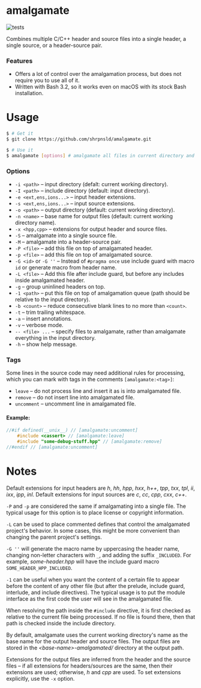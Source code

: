 # amalgamate

![tests](https://github.com/shrpnsld/amalgamate/actions/workflows/tests.yml/badge.svg)

Combines multiple C/C++ header and source files into a single header, a single source, or a header-source pair.

### Features

* Offers a lot of control over the amalgamation process, but does not require you to use all of it.
* Written with Bash 3.2, so it works even on macOS with its stock Bash installation.



# Usage

```bash
$ # Get it
$ git clone https://github.com/shrpnsld/amalgamate.git
```
```bash
$ # Use it
$ amalgamate [options] # amalgamate all files in current directory and their dependencies
```



### Options
* `-i <path>` – input directory (defalt: current working directory).
* `-I <path>` – include directory (default: input directory).
* `-e <ext,ens,ions...>` – input header extensions.
* `-s <ext,ens,ions...>` – input source extensions.
* `-o <path>` – output directory (default: current working directory).
* `-n <name>` – base name for output files (default: current working directory name).
* `-x <hpp,cpp>` – extensions for output header and source files.
* `-S` – amalgamate into a single source file.
* `-M` – amalgamate into a header-source pair.
* `-P <file>` – add this file on top of amalgamated header.
* `-p <file>` – add this file on top of amalgamated source.
* `-G <id>` or `-G ''` – Instead of `#pragma once` use include guard with macro `id` or generate macro from header name.
* `-L <file>` – Add this file after include guard, but before any includes inside amalgamated header.
* `-g` – group uninlined headers on top.
* `-1 <path>` – put this file on top of amalgamation queue (path should be relative to the input directory).
* `-b <count>` – reduce consecutive blank lines to no more than `<count>`.
* `-t` – trim trailing whitespace.
* `-a` – insert annotations.
* `-v` – verbose mode.
* `-- <file> ...` – specify files to amalgamate, rather than amalgamate everything in the input directory.
* `-h` – show help message.

### Tags

Some lines in the source code may need additional rules for processing, which you can mark with tags in the comments `[amalgamate:<tag>]`:

* `leave` – do not process line and insert it as is into amalgamated file.
* `remove` – do not insert line into amalgamated file.
* `uncomment` – uncomment line in amalgamated file.


#### Example:

```c++
//#if defined(__unix__) // [amalgamate:uncomment]
    #include <cassert> // [amalgamate:leave]
    #include "some-debug-stuff.hpp" // [amalgamate:remove]
//#endif // [amalgamate:uncomment]
```



# Notes

Default extensions for input headers are *h*, *hh*, *hpp*, *hxx*, *h++*, *tpp*, *txx*, *tpl*, *ii*, *ixx*, *ipp*, *inl*. Default extensions for input sources are *c*, *cc*, *cpp*, *cxx*, *c++*.

`-P` and `-p` are considered the same if amalgamating into a single file. The typical usage for this option is to place license or copyright information.

`-L` can be used to place commented defines that control the amalgamated project's behavior. In some cases, this might be more convenient than changing the parent project's settings.

`-G ''` will generate the macro name by uppercasing the header name, changing non-letter characters with `_`, and adding the suffix `_INCLUDED`. For example, *some-header.hpp* will have the include guard macro `SOME_HEADER_HPP_INCLUDED`.

`-1` can be useful when you want the content of a certain file to appear before the content of any other file (but after the prelude, include guard, interlude, and include directives). The typical usage is to put the module interface as the first code the user will see in the amalgamated file.

When resolving the path inside the `#include` directive, it is first checked as relative to the current file being processed. If no file is found there, then that path is checked inside the include directory.

By default, amalgamate uses the current working directory's name as the base name for the output header and source files. The output files are stored in the *\<base-name\>-amalgamated/* directory at the output path.

Extensions for the output files are inferred from the header and the source files – if all extensions for headers/sources are the same, then their extensions are used; otherwise, *h* and *cpp* are used. To set extensions explicitly, use the `-x` option.
